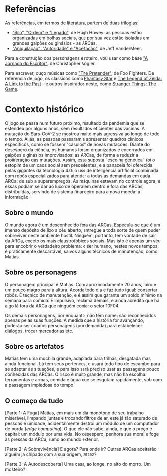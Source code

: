 # Referências

As referências, em termos de literatura, partem de duas trilogias:

- ["Silo", "Ordem" e "Legado"](https://www.intrinseca.com.br/legado/), de Hugh Howey: as pessoas estão organizadas em bolhas sociais, que por sua vez estão isoladas em grandes galpões ou ginásios - as ARCas.
- ["Aniquilação", "Autoridade" e "Aceitação"](https://www.intrinseca.com.br/autor/211/), de Jeff VanderMeer.

Para a construção dos personagens e roteiro, vou usar como base ["A Jornada do Escritor"](https://www.editoraaleph.com.br/a-jornada-do-escritor/p), de Christopher Vogler.

Para escrever, ouço músicas como ["The Pretender"](https://open.spotify.com/track/7x8dCjCr0x6x2lXKujYD34), de Foo Fighters.
De referência de jogo, os clássicos como [Phantasy Star](https://pt.wikipedia.org/wiki/Phantasy_Star_(jogo_eletr%C3%B4nico)) e 
[The Legend of Zelda: A Link to the Past](https://zelda.gamepedia.com/The_Legend_of_Zelda:_A_Link_to_the_Past) - e outros inspirados neste, como [Stranger Things: The Game](https://play.google.com/store/apps/details?id=com.bonusxp.legend).

# Contexto histórico

O jogo se passa num futuro próximo, resultado da pandemia que se estendeu por alguns anos, sem resultados eficientes das vacinas. A mutação do Sars-CoV-2 se mostrou muito mais agressiva ao longo de todo o tempo. Aliás, as pessoas passaram a apresentar quadros clínicos específicos, como se fossem "casulos" de novas mutações. Diante do desespero da ciência, os humanos foram organizados e encerrados em galpões e ginásios improvisados: as ARCas, de forma a reduzir a proliferação das mutações. Assim, essa suposta "escolha genética" foi o estopim de um caos social sem precedentes, e a panaceia foi oferecida pelas gigantes da tecnologia 4.0: o uso de inteligência artificial combinada com robôs especializados para atender a todas as demandas em cada ARCa: de sub a superempregos. As máquinas estavam no controle agora, e essas podiam se dar ao luxo de operarem dentro e fora das ARCas, distribuídas, servindo de sistema financeiro para a nova moeda: a informação.

## Sobre o mundo

O mundo agora é um desconhecido fora das ARCas. Especula-se que é um imenso depósito de lixo a céu aberto, entregue a toda sorte de quem puder sobreviver neste ambiente hostil. Ninguém, portanto, tem vontade de sair da ARCa, exceto os mais claustrofóbicos sociais. Mas isto é apenas um véu para encobrir o verdadeiro problema: o ser humano, nestes novos tempos, é praticamente descartável, salvos alguns técnicos de manutenção, como Matias.

## Sobre os personagens

O personagem principal é Matias. Com aproximadamente 20 anos, loiro e um pouco magro para a altura. Acorda todo dia e faz tudo igual: consertar robôs. É técnico de manutenção, e é assim que garante um soldo mínimo na semana para comida. É impulsivo, reclama demais, e ainda acredita que há algo lá fora da ARCa que ninguém conta: o setor 10F04.

Os demais personagens, por enquanto, não têm nome: são reconhecidos apenas pelas suas funções. A medida que a história for avançando, poderão ser criados personagens (por demanda) para estabelecer diálogos, trocar mercadorias etc.

## Sobre os artefatos

Matias tem uma mochila grande, adaptada para trilhas, desgatada mas ainda funcional. Lá tem seus pertences, e usará todo tipo de escambo para se adaptar às situações, e para isso será preciso usar as passagens pouco conhecidas das ARCas. O risco é muito grande, mas não há escolha: ferramentas e armas, comida e água que se esgotam rapidamente, sob com a passagem impiedosa do tempo.

## O começo de tudo

[Parte 1: A Fuga] Matias, em mais um dia monótono de seu trabalho miserável, limpando juntas e trocando filtros de ar, este já tão saturado de pessoas e umidade, acidentalmente destrói um módulo de um computador de borda (*edge computing*). O que ele não sabe, ainda, é que o preço é capital: um módulo por uma vida. No desespero, penhora sua moral e foge às pressas da ARCa, rumo ao mundo exterior.

[Parte 2: A Sobrevivência] E agora? Para onde ir? Outras ARCas aceitarão alguém já chipado com a sua origem, `20202`? 

[Parte 3: A Autodescoberta] Uma casa, ao longe, no alto do morro. Um mosteiro?
